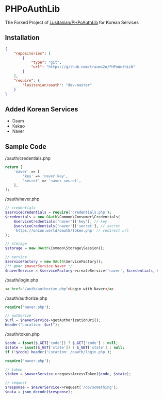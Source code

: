 PHPoAuthLib
===========
The Forked Project of [Lusitanian/PHPoAuthLib](https://github.com/Lusitanian/PHPoAuthLib) for Korean Services

Installation
------------
```json
{
    "repositories": [
        {
            "type": "git",
            "url": "https://github.com/trauma2u/PHPoAuthLib"
        }
    ],
    "require": {
        "lusitanian/oauth": "dev-master"
    }
}
```

Added Korean Services
---------------------
- Daum
- Kakao
- Naver

Sample Code
---------------------
/oauth/credentials.php
```php
return [
    'naver' => [
        'key' => 'naver key',
        'secret' => 'naver secret',
    ],
];
```
/oauth/naver.php
```php
// credentials
$serviceCredentials = require('credentials.php');
$credentials = new OAuth\Common\Consumer\Credentials(
    $serviceCredentials['naver']['key'], // key
    $serviceCredentials['naver']['secret'], // secret
    'https://onion.world/oauth/token.php' // redirect url
);

// storage
$storage = new OAuth\Common\Storage\Session();

// service
$serviceFactory = new OAuth\ServiceFactory();
/** @var $naverService Naver */
$naverService = $serviceFactory->createService('naver', $credentials, $storage);
```
/oauth/login.php
```html
<a href="/auth/authorize.php">Login with Naver</a>
```
/oauth/authorize.php
```php
require('naver.php');

// authorize
$url = $naverService->getAuthorizationUri();
header("Location: $url");
```
/oauth/token.php
```php
$code = isset($_GET['code']) ? $_GET['code'] : null;
$state = isset($_GET['state']) ? $_GET['state'] : null;
if (!$code) header('Location: /oauth/login.php');

require('naver.php');

// token
$token = $naverService->requestAccessToken($code, $state);

// request
$response = $naverService->request('/do/something');
$data = json_decode($response);
```
